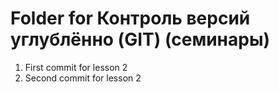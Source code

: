 # Folder for Контроль версий углублённо (GIT) (семинары)

1. First commit for lesson 2
2. Second commit for lesson 2
